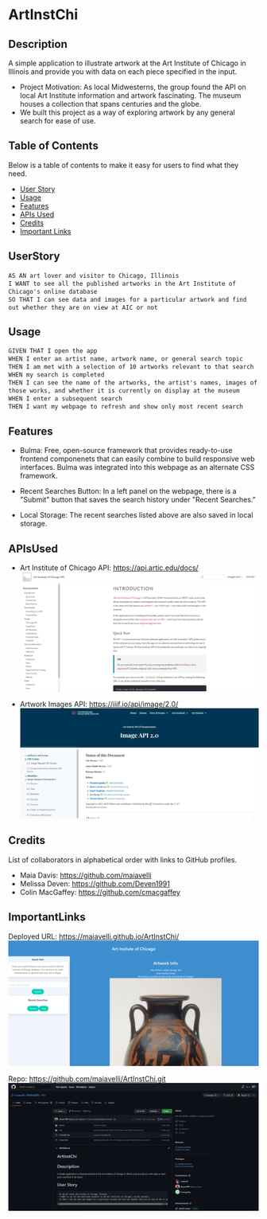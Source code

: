 # ArtInstChi

## Description

A simple application to illustrate artwork at the Art Institute of Chicago in Illinois and provide you with data on each piece specified in the input. 

- Project Motivation: As local Midwesterns, the group found the API on local Art Institute information and artwork fascinating. The museum houses a collection that spans centuries and the globe.
- We built this project as a way of exploring artwork by any general search for ease of use.

## Table of Contents

Below is a table of contents to make it easy for users to find what they need.

- [User Story](#UserStory)
- [Usage](#Usage)
- [Features](#Features)
- [APIs Used](#APIsUsed)
- [Credits](#Credits)
- [Important Links](#ImportantLinks)


## UserStory
```
AS AN art lover and visitor to Chicago, Illinois
I WANT to see all the published artworks in the Art Institute of Chicago's online database
SO THAT I can see data and images for a particular artwork and find out whether they are on view at AIC or not
```


## Usage
```
GIVEN THAT I open the app
WHEN I enter an artist name, artwork name, or general search topic
THEN I am met with a selection of 10 artworks relevant to that search
WHEN my search is completed
THEN I can see the name of the artworks, the artist's names, images of those works, and whether it is currently on display at the museum
WHEN I enter a subsequent search
THEN I want my webpage to refresh and show only most recent search
```

## Features

- Bulma: Free, open-source framework that provides ready-to-use frontend componenets that can easily combine to build responsive web interfaces. Bulma was integrated into this webpage as an alternate CSS framework.

- Recent Searches Button: In a left panel on the webpage, there is a "Submit" button that saves the search history under "Recent Searches."

- Local Storage: The recent searches listed above are also saved in local storage.


## APIsUsed 

- Art Institute of Chicago API: https://api.artic.edu/docs/
![alt text](assets/images/ArtInst.png)

- Artwork Images API: https://iiif.io/api/image/2.0/
 ![alt text](assets/images/IIIF.png)


## Credits

List of collaborators in alphabetical order with links to GitHub profiles. 

- Maia Davis: https://github.com/maiavelli
- Melissa Deven: https://github.com/Deven1991
- Colin MacGaffey: https://github.com/cmacgaffey


## ImportantLinks

Deployed URL: https://maiavelli.github.io/ArtInstChi/
 ![alt text](assets/images/DeployedURL.png)

Repo: https://github.com/maiavelli/ArtInstChi.git
 ![alt text](assets/images/Repo.png)
